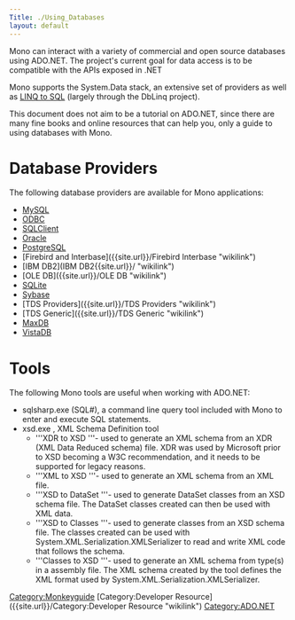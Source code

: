 ```yaml
---
Title: ./Using_Databases
layout: default
---
```


Mono can interact with a variety of commercial and open source databases
using ADO.NET. The project's current goal for data access is to be
compatible with the APIs exposed in .NET

Mono supports the System.Data stack, an extensive set of providers as
well as [LINQ to
SQL](http://msdn.microsoft.com/en-us/library/bb386976.aspx) (largely
through the DbLinq project).

This document does not aim to be a tutorial on ADO.NET, since there are
many fine books and online resources that can help you, only a guide to
using databases with Mono.

Database Providers
==================

The following database providers are available for Mono applications:

-   [MySQL]({{site.url}}/MySQL "wikilink")
-   [ODBC]({{site.url}}/ODBC "wikilink")
-   [SQLClient]({{site.url}}/SQLClient "wikilink")
-   [Oracle]({{site.url}}/Oracle "wikilink")
-   [PostgreSQL]({{site.url}}/PostgreSQL "wikilink")
-   [Firebird and Interbase]({{site.url}}/Firebird Interbase "wikilink")
-   [IBM DB2](IBM DB2{{site.url}}/ "wikilink")
-   [OLE DB]({{site.url}}/OLE DB "wikilink")
-   [SQLite]({{site.url}}/SQLite "wikilink")
-   [Sybase]({{site.url}}/Sybase "wikilink")
-   [TDS Providers]({{site.url}}/TDS Providers "wikilink")
-   [TDS Generic]({{site.url}}/TDS Generic "wikilink")
-   [MaxDB]({{site.url}}/MaxDB "wikilink")
-   [VistaDB](http://www.vistadb.com)

Tools
=====

The following Mono tools are useful when working with ADO.NET:

-   sqlsharp.exe (SQL\#), a command line query tool included with Mono
    to enter and execute SQL statements.
-   xsd.exe , XML Schema Definition tool
    -   '''XDR to XSD '''- used to generate an XML schema from an XDR
        (XML Data Reduced schema) file. XDR was used by Microsoft prior
        to XSD becoming a W3C recommendation, and it needs to be
        supported for legacy reasons.
    -   '''XML to XSD '''- used to generate an XML schema from an XML
        file.
    -   '''XSD to DataSet '''- used to generate DataSet classes from an
        XSD schema file. The DataSet classes created can then be used
        with XML data.
    -   '''XSD to Classes '''- used to generate classes from an XSD
        schema file. The classes created can be used with
        System.XML.Serialization.XMLSerializer to read and write XML
        code that follows the schema.
    -   '''Classes to XSD '''- used to generate an XML schema from
        type(s) in a assembly file. The XML schema created by the tool
        defines the XML format used by
        System.XML.Serialization.XMLSerializer.

<Category:Monkeyguide> [Category:Developer
Resource]({{site.url}}/Category:Developer Resource "wikilink") <Category:ADO.NET>
